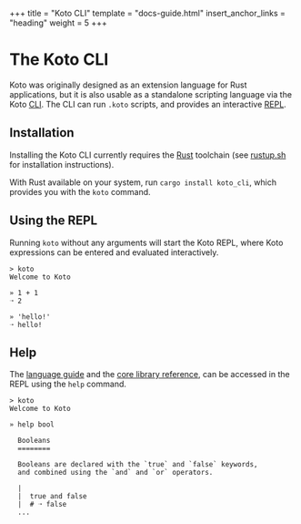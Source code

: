 +++
title = "Koto CLI"
template = "docs-guide.html"
insert_anchor_links = "heading"
weight = 5
+++


# The Koto CLI

Koto was originally designed as an extension language for Rust applications, 
but it is also usable as a standalone scripting language via the Koto [CLI](https://en.wikipedia.org/wiki/Command-line_interface). 
The CLI can run `.koto` scripts, and provides an interactive [REPL](https://en.wikipedia.org/wiki/Read–eval–print_loop). 

## Installation

Installing the Koto CLI currently requires the [Rust](https://rust-lang.org) toolchain 
(see [rustup.sh](https://rustup.sh) for installation instructions). 

With Rust available on your system, run `cargo install koto_cli`, 
which provides you with the `koto` command.

## Using the REPL

Running `koto` without any arguments will start the Koto REPL, 
where Koto expressions can be entered and evaluated interactively. 

````
> koto
Welcome to Koto 

» 1 + 1
➝ 2

» 'hello!'
➝ hello!
````

## Help

The [language guide](../language/) and the [core library reference](../core/), 
can be accessed in the REPL using the `help` command. 

````
> koto
Welcome to Koto

» help bool

  Booleans
  ========

  Booleans are declared with the `true` and `false` keywords, 
  and combined using the `and` and `or` operators.

  |
  |  true and false
  |  # ➝ false
  ...
````
